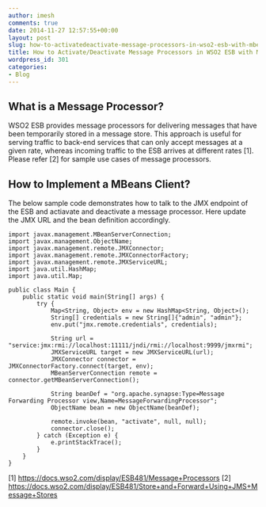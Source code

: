 ```yaml
---
author: imesh
comments: true
date: 2014-11-27 12:57:55+00:00
layout: post
slug: how-to-activatedeactivate-message-processors-in-wso2-esb-with-mbeans
title: How to Activate/Deactivate Message Processors in WSO2 ESB with MBeans
wordpress_id: 301
categories:
- Blog
---
```


## What is a Message Processor?




WSO2 ESB provides message processors for delivering messages that have been temporarily stored in a message store. This approach is useful for serving traffic to back-end services that can only accept messages at a given rate, whereas incoming traffic to the ESB arrives at different rates [1]. Please refer [2] for sample use cases of message processors.





## How to Implement a MBeans Client?




The below sample code demonstrates how to talk to the JMX endpoint of the ESB and actiavate and deactivate a message processor. Here update the JMX URL and the bean definition accordingly.



````
import javax.management.MBeanServerConnection;
import javax.management.ObjectName;
import javax.management.remote.JMXConnector;
import javax.management.remote.JMXConnectorFactory;
import javax.management.remote.JMXServiceURL;
import java.util.HashMap;
import java.util.Map;

public class Main {
    public static void main(String[] args) {
        try {
            Map<String, Object> env = new HashMap<String, Object>();
            String[] credentials = new String[]{"admin", "admin"};
            env.put("jmx.remote.credentials", credentials);

            String url = "service:jmx:rmi://localhost:11111/jndi/rmi://localhost:9999/jmxrmi";
            JMXServiceURL target = new JMXServiceURL(url);
            JMXConnector connector = JMXConnectorFactory.connect(target, env);
            MBeanServerConnection remote = connector.getMBeanServerConnection();

            String beanDef = "org.apache.synapse:Type=Message Forwarding Processor view,Name=MessageForwardingProcessor";
            ObjectName bean = new ObjectName(beanDef);

            remote.invoke(bean, "activate", null, null);
            connector.close();
        } catch (Exception e) {
            e.printStackTrace();
        }
    }
}
````

[1] https://docs.wso2.com/display/ESB481/Message+Processors
[2] https://docs.wso2.com/display/ESB481/Store+and+Forward+Using+JMS+Message+Stores
